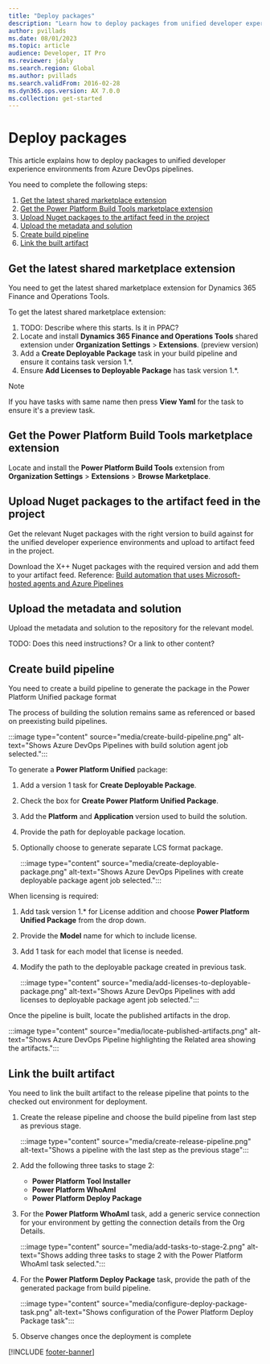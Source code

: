 ```yaml
---
title: "Deploy packages"
description: "Learn how to deploy packages from unified developer experience environments from Azure DevOps pipelines."
author: pvillads
ms.date: 08/01/2023
ms.topic: article
audience: Developer, IT Pro
ms.reviewer: jdaly
ms.search.region: Global
ms.author: pvillads
ms.search.validFrom: 2016-02-28
ms.dyn365.ops.version: AX 7.0.0
ms.collection: get-started
---
```


# Deploy packages

This article explains how to deploy packages to unified developer experience environments from Azure DevOps pipelines.

You need to complete the following steps:

1. [Get the latest shared marketplace extension](#get-the-latest-shared-marketplace-extension)
1. [Get the Power Platform Build Tools marketplace extension](#get-the-power-platform-build-tools-marketplace-extension)
1. [Upload Nuget packages to the artifact feed in the project](#upload-nuget-packages-to-the-artifact-feed-in-the-project)
1. [Upload the metadata and solution](#upload-the-metadata-and-solution)
1. [Create build pipeline](#create-build-pipeline)
1. [Link the built artifact](#link-the-built-artifact)


## Get the latest shared marketplace extension

You need to get the latest shared marketplace extension for Dynamics 365 Finance and Operations Tools.

To get the latest shared marketplace extension:

1. TODO: Describe where this starts. Is it in PPAC?
1. Locate and install **Dynamics 365 Finance and Operations Tools** shared extension under **Organization Settings** > **Extensions**. (preview version)
1. Add a **Create Deployable Package** task in your build pipeline and ensure it contains task version 1.\*. 
1. Ensure **Add Licenses to Deployable Package** has task version 1.\*.  

> [!NOTE]
> If you have tasks with same name then press **View Yaml** for the task to ensure it's a preview task.

## Get the Power Platform Build Tools marketplace extension

Locate and install the **Power Platform Build Tools** extension from **Organization Settings** > **Extensions** > **Browse Marketplace**.

## Upload Nuget packages to the artifact feed in the project

Get the relevant Nuget packages with the right version to build against for the unified developer experience environments and upload to artifact feed in the project.

Download the X++ Nuget packages with the required version and add them to your artifact feed. Reference: [Build automation that uses Microsoft-hosted agents and Azure Pipelines](../dev-tools/hosted-build-automation.md)

## Upload the metadata and solution

Upload the metadata and solution to the repository for the relevant model.

TODO: Does this need instructions? Or a link to other content?

## Create build pipeline

You need to create a build pipeline to generate the package in the Power Platform Unified package format

The process of building the solution remains same as referenced or based on preexisting build pipelines.

:::image type="content" source="media/create-build-pipeline.png" alt-text="Shows Azure DevOps Pipelines with build solution agent job selected.":::

To generate a **Power Platform Unified** package:

1. Add a version 1 task for **Create Deployable Package**.
1. Check the box for **Create Power Platform Unified Package**.
1. Add the **Platform** and **Application** version used to build the solution.
1. Provide the path for deployable package location.
1. Optionally choose to generate separate LCS format package.

   :::image type="content" source="media/create-deployable-package.png" alt-text="Shows Azure DevOps Pipelines with create deployable package agent job selected.":::

When licensing is required:

1. Add task version 1.\* for License addition and choose **Power Platform Unified Package** from the drop down.
1. Provide the **Model** name for which to include license.
1. Add 1 task for each model that license is needed.
1. Modify the path to the deployable package created in previous task.

   :::image type="content" source="media/add-licenses-to-deployable-package.png" alt-text="Shows Azure DevOps Pipelines with add licenses to deployable package agent job selected.":::

Once the pipeline is built, locate the published artifacts in the drop.

   :::image type="content" source="media/locate-published-artifacts.png" alt-text="Shows Azure DevOps Pipeline highlighting the Related area showing the artifacts.":::

## Link the built artifact

You need to link the built artifact to the release pipeline that points to the checked out environment for deployment.

1. Create the release pipeline and choose the build pipeline from last step as previous stage.

   :::image type="content" source="media/create-release-pipeline.png" alt-text="Shows a pipeline with the last step as the previous stage":::

1. Add the following three tasks to stage 2:

   - **Power Platform Tool Installer**
   - **Power Platform WhoAmI**
   - **Power Platform Deploy Package**

1. For the **Power Platform WhoAmI** task, add a generic service connection for your environment by getting the connection details from the Org Details. 

   :::image type="content" source="media/add-tasks-to-stage-2.png" alt-text="Shows adding three tasks to stage 2 with the Power Platform WhoAmI task selected.":::

1. For the **Power Platform Deploy Package** task, provide the path of the generated package from build pipeline.

   :::image type="content" source="media/configure-deploy-package-task.png" alt-text="Shows configuration of the Power Platform Deploy Package task":::

1. Observe changes once the deployment is complete  


[!INCLUDE [footer-banner](../../../includes/footer-banner.md)]